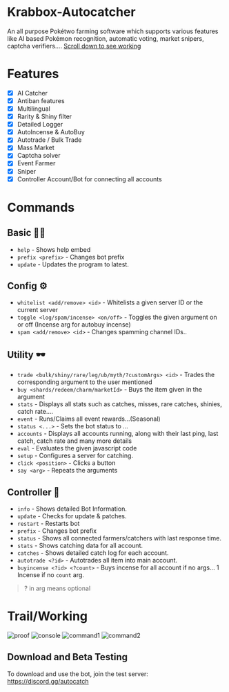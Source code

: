 # Krabbox-Autocatcher
An all purpose Pokétwo farming software which supports various features like AI based Pokémon recognition, automatic voting, market snipers, captcha verifiers.... [Scroll down to see working](#trailworking)


# Features
- [x] AI Catcher
- [x] Antiban features
- [x] Multilingual
- [x] Rarity & Shiny filter
- [x] Detailed Logger
- [x] AutoIncense & AutoBuy
- [x] Autotrade / Bulk Trade
- [x] Mass Market
- [x] Captcha solver
- [x] Event Farmer
- [x] Sniper
- [x] Controller Account/Bot for connecting all accounts

# Commands

## Basic 🐱‍🏍
- `help` - Shows help embed
- `prefix <prefix>` - Changes bot prefix
- `update` - Updates the program to latest.
## Config ⚙
- `whitelist <add/remove> <id>` - Whitelists a given server ID or the current server
- `toggle <log/spam/incense> <on/off>` - Toggles the given argument on or off (Incense arg for autobuy incense)
- `spam <add/remove> <id>` - Changes spamming channel IDs..
## Utility 🕶
- `trade <bulk/shiny/rare/leg/ub/myth/?customArgs> <id>` - Trades the corresponding argument to the user mentioned
- `buy <shards/redeem/charm/marketId>` - Buys the item given in the argument
- `stats` - Displays all stats such as catches, misses, rare catches, shinies, catch rate....
- `event` - Runs/Claims all event rewards...(Seasonal)
- `status <...>` - Sets the bot status to ...
- `accounts` - Displays all accounts running, along with their last ping, last catch, catch rate and many more details
- `eval` - Evaluates the given javascript code
- `setup` - Configures a server for catching.
- `click <position>` - Clicks a button
- `say <arg>` - Repeats the arguments
## Controller 🧧
- `info` - Shows detailed Bot Information.
- `update` - Checks for update & patches.
- `restart` - Restarts bot
- `prefix` - Changes bot prefix
- `status` - Shows all connected farmers/catchers with last response time.
- `stats` - Shows catching data for all account.
- `catches` - Shows detailed catch log for each account.
- `autotrade <?id>` - Autotrades all item into main account.
- `buyincense <?id> <?count>` - Buys incense for all account if no args... 1 Incense if no `count` arg.

> ? in arg means optional


# Trail/Working
![proof](krabbox.gif)
![console](https://cdn.discordapp.com/attachments/1182399914446160002/1187761314957901864/image.png?ex=65980fed&is=65859aed&hm=0495014a1d0ff407271165bc6136af28b1c5c566054ef6ebe9cbba111de2e568&)
![command1](https://cdn.discordapp.com/attachments/1186978408706609193/1187780314668466227/image.png?ex=6598219e&is=6585ac9e&hm=34d00440599e6ab071793ca163c744408237a120dfa1cc15e300bcaa34ab3e17&)
![command2](https://cdn.discordapp.com/attachments/1186978408706609193/1187780275841810534/image.png?ex=65982195&is=6585ac95&hm=a59cdf1477c56af84fa9c3f9d88ce5eccff1d6d7b0c0723eff0d5ac4f87ae603&)
## Download and Beta Testing

To download and use the bot, join the test server: https://discord.gg/autocatch
